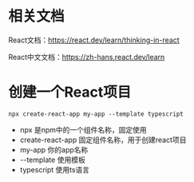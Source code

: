 # 相关文档

React文档：https://react.dev/learn/thinking-in-react

React中文文档：https://zh-hans.react.dev/learn



# 创建一个React项目

```shell
npx create-react-app my-app --template typescript
```

- npx 是npm中的一个组件名称，固定使用
- create-react-app 固定组件名称，用于创建react项目
- my-app 你的app名称
- --template 使用模板
- typescript 使用ts语言



